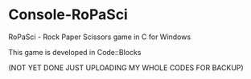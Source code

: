 # Console-RoPaSci
RoPaSci - Rock Paper Scissors game in C for Windows

This game is developed in Code::Blocks

(NOT YET DONE JUST UPLOADING MY WHOLE CODES FOR BACKUP)


